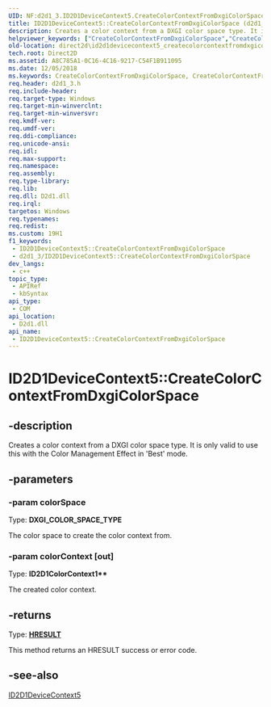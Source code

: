 ```yaml
---
UID: NF:d2d1_3.ID2D1DeviceContext5.CreateColorContextFromDxgiColorSpace
title: ID2D1DeviceContext5::CreateColorContextFromDxgiColorSpace (d2d1_3.h)
description: Creates a color context from a DXGI color space type. It is only valid to use this with the Color Management Effect in 'Best' mode.
helpviewer_keywords: ["CreateColorContextFromDxgiColorSpace","CreateColorContextFromDxgiColorSpace method [Direct2D]","CreateColorContextFromDxgiColorSpace method [Direct2D]","ID2D1DeviceContext5 interface","ID2D1DeviceContext5 interface [Direct2D]","CreateColorContextFromDxgiColorSpace method","ID2D1DeviceContext5.CreateColorContextFromDxgiColorSpace","ID2D1DeviceContext5::CreateColorContextFromDxgiColorSpace","d2d1_3/ID2D1DeviceContext5::CreateColorContextFromDxgiColorSpace","direct2d.id2d1devicecontext5_createcolorcontextfromdxgicolorspace"]
old-location: direct2d\id2d1devicecontext5_createcolorcontextfromdxgicolorspace.htm
tech.root: Direct2D
ms.assetid: A8C785A1-0C16-4C16-9217-C54F1B911095
ms.date: 12/05/2018
ms.keywords: CreateColorContextFromDxgiColorSpace, CreateColorContextFromDxgiColorSpace method [Direct2D], CreateColorContextFromDxgiColorSpace method [Direct2D],ID2D1DeviceContext5 interface, ID2D1DeviceContext5 interface [Direct2D],CreateColorContextFromDxgiColorSpace method, ID2D1DeviceContext5.CreateColorContextFromDxgiColorSpace, ID2D1DeviceContext5::CreateColorContextFromDxgiColorSpace, d2d1_3/ID2D1DeviceContext5::CreateColorContextFromDxgiColorSpace, direct2d.id2d1devicecontext5_createcolorcontextfromdxgicolorspace
req.header: d2d1_3.h
req.include-header: 
req.target-type: Windows
req.target-min-winverclnt: 
req.target-min-winversvr: 
req.kmdf-ver: 
req.umdf-ver: 
req.ddi-compliance: 
req.unicode-ansi: 
req.idl: 
req.max-support: 
req.namespace: 
req.assembly: 
req.type-library: 
req.lib: 
req.dll: D2d1.dll
req.irql: 
targetos: Windows
req.typenames: 
req.redist: 
ms.custom: 19H1
f1_keywords:
 - ID2D1DeviceContext5::CreateColorContextFromDxgiColorSpace
 - d2d1_3/ID2D1DeviceContext5::CreateColorContextFromDxgiColorSpace
dev_langs:
 - c++
topic_type:
 - APIRef
 - kbSyntax
api_type:
 - COM
api_location:
 - D2d1.dll
api_name:
 - ID2D1DeviceContext5::CreateColorContextFromDxgiColorSpace
---
```


# ID2D1DeviceContext5::CreateColorContextFromDxgiColorSpace


## -description

Creates a color context from a DXGI color space type. It is only valid to use this with the Color Management Effect in 'Best' mode.

## -parameters

### -param colorSpace

Type: <b>DXGI_COLOR_SPACE_TYPE</b>

The color space to create the color context from.

### -param colorContext [out]

Type: <b>ID2D1ColorContext1**</b>

The created color context.

## -returns

Type: <b><a href="/windows/win32/com/structure-of-com-error-codes">HRESULT</a></b>

This method returns an HRESULT success or error code.

## -see-also

<a href="/windows/desktop/api/d2d1_3/nn-d2d1_3-id2d1devicecontext5">ID2D1DeviceContext5</a>

